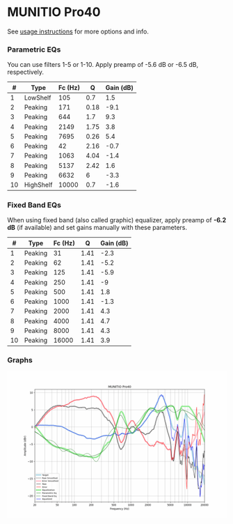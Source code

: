 # MUNITIO Pro40
See [usage instructions](https://github.com/jaakkopasanen/AutoEq#usage) for more options and info.

### Parametric EQs
You can use filters 1-5 or 1-10. Apply preamp of -5.6 dB or -6.5 dB, respectively.

|   # | Type      |   Fc (Hz) |    Q |   Gain (dB) |
|-----|-----------|-----------|------|-------------|
|   1 | LowShelf  |       105 | 0.7  |         1.5 |
|   2 | Peaking   |       171 | 0.18 |        -9.1 |
|   3 | Peaking   |       644 | 1.7  |         9.3 |
|   4 | Peaking   |      2149 | 1.75 |         3.8 |
|   5 | Peaking   |      7695 | 0.26 |         5.4 |
|   6 | Peaking   |        42 | 2.16 |        -0.7 |
|   7 | Peaking   |      1063 | 4.04 |        -1.4 |
|   8 | Peaking   |      5137 | 2.42 |         1.6 |
|   9 | Peaking   |      6632 | 6    |        -3.3 |
|  10 | HighShelf |     10000 | 0.7  |        -1.6 |

### Fixed Band EQs
When using fixed band (also called graphic) equalizer, apply preamp of **-6.2 dB** (if available) and set gains manually with these parameters.

|   # | Type    |   Fc (Hz) |    Q |   Gain (dB) |
|-----|---------|-----------|------|-------------|
|   1 | Peaking |        31 | 1.41 |        -2.3 |
|   2 | Peaking |        62 | 1.41 |        -5.2 |
|   3 | Peaking |       125 | 1.41 |        -5.9 |
|   4 | Peaking |       250 | 1.41 |        -9   |
|   5 | Peaking |       500 | 1.41 |         1.8 |
|   6 | Peaking |      1000 | 1.41 |        -1.3 |
|   7 | Peaking |      2000 | 1.41 |         4.3 |
|   8 | Peaking |      4000 | 1.41 |         4.7 |
|   9 | Peaking |      8000 | 1.41 |         4.3 |
|  10 | Peaking |     16000 | 1.41 |         3.9 |

### Graphs
![](./MUNITIO%20Pro40.png)
